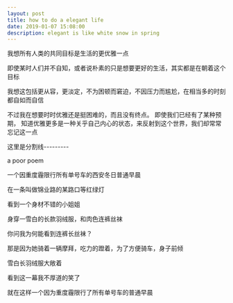 ```yaml
---
layout: post
title: how to do a elegant life
date: 2019-01-07 15:08:00
description: elegant is like white snow in spring
---
```


我想所有人类的共同目标是生活的更优雅一点

即使某时人们并不自知，或者说朴素的只是想要更好的生活，其实都是在朝着这个目标

我想这包括更从容，更淡定，不为困顿而窘迫，不因压力而尴尬，在相当多的时刻都自如而自信

不过我在想要时时优雅还是挺困难的，而且没有终点。 即使我们已经有了某种预期， 知道优雅更多是一种关乎自己内心的状态，来反射到这个世界，我们却常常忘记这一点

这里是分割线---------




a poor poem


一个因重度霾限行所有单号车的西安冬日普通早晨



在一条叫做锦业路的某路口等红绿灯

看到一个身材不错的小姐姐

身穿一雪白的长款羽绒服，和肉色连裤丝袜

你问我为何能看到连裤长丝袜？

那是因为她骑着一辆摩拜，吃力的蹬着，为了方便骑车，身子前倾

雪白长羽绒服大敞着

看到这一幕我不厚道的笑了

就在这样一个因为重度霾限行了所有单号车的普通早晨